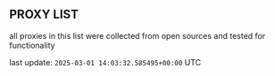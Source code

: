 ## PROXY LIST

all proxies in this list were collected from open sources and tested for functionality

last update: `2025-03-01 14:03:32.585495+00:00` UTC